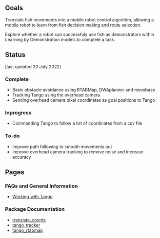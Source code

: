 ## Goals
Translate fish movements into a mobile robot control algorithm, allowing a mobile robot to learn from fish decision making and route selection.

Explore whether a robot can successfuly use fish as demonstrators within Learning by Demonstration models to complete a task.

## Status
\[last updated 20 July 2022]
### Complete
 - Basic obstacle avoidance using RTABMap, DWAplanner and movebase
 - Tracking Tango using the overhead camera
 - Sending overhead camera pixel coordinates as goal positions to Tango

### Inprogress
 - Commanding Tango to follow a list of coordinates from a csv file
 
### To-do
 - Improve path following to smooth movements out
 - Improve overhead camera tracking to remove noise and increase accuracy

## Pages
### FAQs and General Information
- [Working with Tango](tango.md)

### Package Documentation
- [translate_coords](translate_coords.md)
- [tango_tracker](tango-tracker.md)
- [tango_rtabmap](tango_rtabmap)
